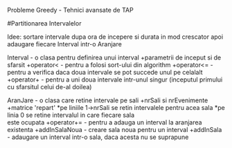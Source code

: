 Probleme Greedy - Tehnici avansate de TAP

#Partitionarea Intervalelor

Idee: sortare intervale dupa ora de incepere si durata in mod crescator 
apoi adaugare fiecare Interval intr-o Aranjare

Interval - o clasa pentru definirea unui interval
	+parametrii de inceput si de sfarsit
	+operator< - pentru a folosi sort-ului din algorithm
	+operator<= - pentru a verifica daca doua intervale se pot 
succede unul pe celalalt
	+operator+ - pentru a uni doua intervale intr-unul singur 
(inceputul primului cu sfarsitul celui de-al doilea)

AranJare - o clasa care retine intervale pe sali
	+nrSali si nrEvenimente
	+matrice 'repart' 
		*pe liniile 1->nrSali se retin intervalele pentru acea 
sala
		*pe linia 0 se retine intervalul in care fiecare sala  
este ocupata
	+operator+= - pentru a adauga un interval la aranjarea existenta
	+addInSalaNoua - creare sala noua pentru un interval
	+addInSala - adaugare un interval intr-o sala, daca acesta nu se 
suprapune 
